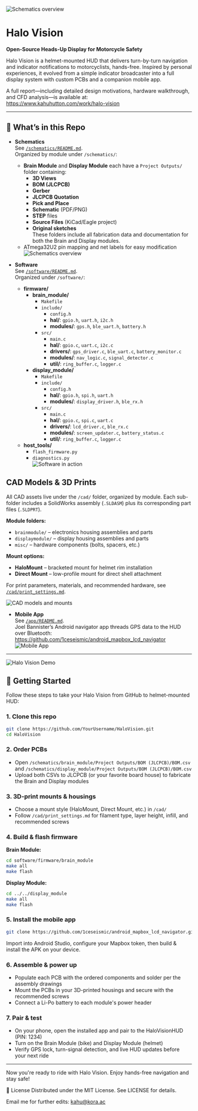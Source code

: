 ![Schematics overview](image/side_view.PNG)

# Halo Vision

**Open-Source Heads-Up Display for Motorcycle Safety**

Halo Vision is a helmet-mounted HUD that delivers turn-by-turn navigation and indicator notifications to motorcyclists, hands-free. Inspired by personal experiences, it evolved from a simple indicator broadcaster into a full display system with custom PCBs and a companion mobile app.

A full report—including detailed design motivations, hardware walkthrough, and CFD analysis—is available at:  
https://www.kahuhutton.com/work/halo-vision

---

## 🚀 What’s in this Repo

- **Schematics**    
  See [`/schematics/README.md`](schematics/schematics_readme.md).  
  Organized by module under `/schematics/`:
  - **Brain Module** and **Display Module** each have a `Project Outputs/` folder containing:  
    - **3D Views**  
    - **BOM (JLCPCB)**  
    - **Gerber**  
    - **JLCPCB Quotation**  
    - **Pick and Place**  
    - **Schematic** (PDF/PNG)  
    - **STEP** files  
    - **Source Files** (KiCad/Eagle project)  
    - **Original sketches**  
  These folders include all fabrication data and documentation for both the Brain and Display modules.    
  - ATmega32U2 pin mapping and net labels for easy modification  
  ![Schematics overview](image/pcb.PNG)

- **Software**  
  See [`/software/README.md`](software/software_readme.md).  
  Organized under `/software/`:
  - **firmware/**
    - **brain_module/**  
      - `Makefile`  
      - `include/`  
        - `config.h`  
        - **hal/**: `gpio.h`, `uart.h`, `i2c.h`  
        - **modules/**: `gps.h`, `ble_uart.h`, `battery.h`  
      - `src/`  
        - `main.c`  
        - **hal/**: `gpio.c`, `uart.c`, `i2c.c`  
        - **drivers/**: `gps_driver.c`, `ble_uart.c`, `battery_monitor.c`  
        - **modules/**: `nav_logic.c`, `signal_detector.c`  
        - **util/**: `ring_buffer.c`, `logger.c`  
    - **display_module/**  
      - `Makefile`  
      - `include/`  
        - `config.h`  
        - **hal/**: `gpio.h`, `spi.h`, `uart.h`  
        - **modules/**: `display_driver.h`, `ble_rx.h`  
      - `src/`  
        - `main.c`  
        - **hal/**: `gpio.c`, `spi.c`, `uart.c`  
        - **drivers/**: `lcd_driver.c`, `ble_rx.c`  
        - **modules/**: `screen_updater.c`, `battery_status.c`  
        - **util/**: `ring_buffer.c`, `logger.c`  
  - **host_tools/**  
    - `flash_firmware.py`  
    - `diagnostics.py`  
  ![Software in action](image/full_view1.PNG)

## CAD Models & 3D Prints

All CAD assets live under the `/cad/` folder, organized by module. Each sub-folder includes a SolidWorks assembly (`.SLDASM`) plus its corresponding part files (`.SLDPRT`).  

**Module folders:**  
- `brainmodule/` – electronics housing assemblies and parts  
- `displaymodule/` – display housing assemblies and parts  
- `misc/` – hardware components (bolts, spacers, etc.)  

**Mount options:**  
- **HaloMount** – bracketed mount for helmet rim installation  
- **Direct Mount** – low-profile mount for direct shell attachment  

For print parameters, materials, and recommended hardware, see [`/cad/print_settings.md`](cad/print_settings.md).  
 
  ![CAD models and mounts](image/full_view2.PNG)

- **Mobile App**  
  See [`/app/README.md`](app/README.md).  
  Joel Bannister’s Android navigator app threads GPS data to the HUD over Bluetooth:  
  https://github.com/1ceseismic/android_mapbox_lcd_navigator  
  ![Mobile App](image/mobile_app.PNG)

---

  ![Halo Vision Demo](image/halovision.png)
## 🏁 Getting Started

Follow these steps to take your Halo Vision from GitHub to helmet-mounted HUD:

### 1. Clone this repo
```bash
git clone https://github.com/YourUsername/HaloVision.git
cd HaloVision
```

### 2. Order PCBs
- Open `/schematics/brain_module/Project Outputs/BOM (JLCPCB)/BOM.csv` and `/schematics/display_module/Project Outputs/BOM (JLCPCB)/BOM.csv`
- Upload both CSVs to JLCPCB (or your favorite board house) to fabricate the Brain and Display modules

### 3. 3D-print mounts & housings
- Choose a mount style (HaloMount, Direct Mount, etc.) in `/cad/`
- Follow `/cad/print_settings.md` for filament type, layer height, infill, and recommended screws

### 4. Build & flash firmware

**Brain Module:**
```bash
cd software/firmware/brain_module
make all
make flash
```

**Display Module:**
```bash
cd ../../display_module
make all
make flash
```

### 5. Install the mobile app
```bash
git clone https://github.com/1ceseismic/android_mapbox_lcd_navigator.git
```
Import into Android Studio, configure your Mapbox token, then build & install the APK on your device.

### 6. Assemble & power up
- Populate each PCB with the ordered components and solder per the assembly drawings
- Mount the PCBs in your 3D-printed housings and secure with the recommended screws
- Connect a Li-Po battery to each module's power header

### 7. Pair & test
- On your phone, open the installed app and pair to the HaloVisionHUD (PIN: 1234)
- Turn on the Brain Module (bike) and Display Module (helmet)
- Verify GPS lock, turn-signal detection, and live HUD updates before your next ride

---

Now you're ready to ride with Halo Vision. Enjoy hands-free navigation and stay safe!

📄 License
Distributed under the MIT License. See LICENSE for details.

Email me for further edits: kahu@kora.ac
